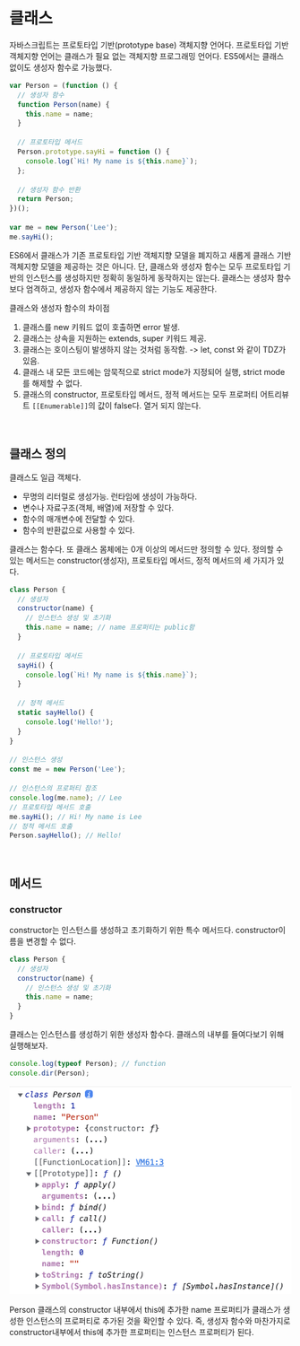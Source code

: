 # 클래스

자바스크립트는 프로토타입 기반(prototype base) 객체지향 언어다. 프로토타입 기반 객체지향 언어는 클래스가 필요 없는 객체지향 프로그래밍 언어다. ES5에서는 클래스 없이도 생성자 함수로 가능했다.

```js
var Person = (function () {
  // 생성자 함수
  function Person(name) {
    this.name = name;
  }

  // 프로토타입 메서드
  Person.prototype.sayHi = function () {
    console.log(`Hi! My name is ${this.name}`);
  };

  // 생성자 함수 반환
  return Person;
})();

var me = new Person('Lee');
me.sayHi();
```

ES6에서 클래스가 기존 프로토타입 기반 객체지향 모델을 폐지하고 새롭게 클래스 기반 객체지향 모델을 제공하는 것은 아니다. 단, 클래스와 생성자 함수는 모두 프로토타입 기반의 인스턴스를 생성하지만 정확히 동일하게 동작하지는 않는다. 클래스는 생성자 함수보다 엄격하고, 생성자 함수에서 제공하지 않는 기능도 제공한다.

클래스와 생성자 함수의 차이점

1. 클래스를 new 키워드 없이 호출하면 error 발생.
2. 클래스는 상속을 지원하는 extends, super 키워드 제공.
3. 클래스는 호이스팅이 발생하지 않는 것처럼 동작함. -> let, const 와 같이 TDZ가 있음.
4. 클래스 내 모든 코드에는 암묵적으로 strict mode가 지정되어 실행, strict mode를 해제할 수 없다.
5. 클래스의 constructor, 프로토타입 메서드, 정적 메서드는 모두 프로퍼티 어트리뷰트 `[[Enumerable]]`의 값이 false다. 열거 되지 않는다.

<br/>

## 클래스 정의

클래스도 일급 객체다.

- 무명의 리터럴로 생성가능. 런타임에 생성이 가능하다.
- 변수나 자료구조(객체, 배열)에 저장할 수 있다.
- 함수의 매개변수에 전달할 수 있다.
- 함수의 반환값으로 사용할 수 있다.

클래스는 함수다. 또 클래스 몸체에는 0개 이상의 메서드만 정의할 수 있다. 정의할 수 있는 메서드는 constructor(생성자), 프로토타입 메서드, 정적 메서드의 세 가지가 있다.

```js
class Person {
  // 생성자
  constructor(name) {
    // 인스턴스 생성 및 초기화
    this.name = name; // name 프로퍼티는 public함
  }

  // 프로토타입 메서드
  sayHi() {
    console.log(`Hi! My name is ${this.name}`);
  }

  // 정적 메서드
  static sayHello() {
    console.log('Hello!');
  }
}

// 인스턴스 생성
const me = new Person('Lee');

// 인스턴스의 프로퍼티 참조
console.log(me.name); // Lee
// 프로토타입 메서드 호출
me.sayHi(); // Hi! My name is Lee
// 정적 메서드 호출
Person.sayHello(); // Hello!
```

<br/>

## 메서드

### constructor

constructor는 인스턴스를 생성하고 초기화하기 위한 특수 메서드다. constructor이름을 변경할 수 없다.

```js
class Person {
  // 생성자
  constructor(name) {
    // 인스턴스 생성 및 초기화
    this.name = name;
  }
}
```

클래스는 인스턴스를 생성하기 위한 생성자 함수다. 클래스의 내부를 들여다보기 위해 실행해보자.

```js
console.log(typeof Person); // function
console.dir(Person);
```

![image-20230228184439277](../../images/image-20230228184439277.png)

Person 클래스의 constructor 내부에서 this에 추가한 name 프로퍼티가 클래스가 생성한 인스턴스의 프로퍼티로 추가된 것을 확인할 수 있다. 즉, 생성자 함수와 마찬가지로 constructor내부에서 this에 추가한 프로퍼티는 인스턴스 프로퍼티가 된다.